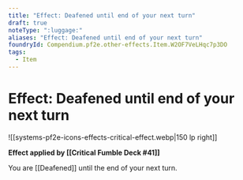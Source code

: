 ```yaml
---
title: "Effect: Deafened until end of your next turn"
draft: true
noteType: ":luggage:"
aliases: "Effect: Deafened until end of your next turn"
foundryId: Compendium.pf2e.other-effects.Item.W2OF7VeLHqc7p3DO
tags:
  - Item
---
```


# Effect: Deafened until end of your next turn
![[systems-pf2e-icons-effects-critical-effect.webp|150 lp right]]

**Effect applied by [[Critical Fumble Deck #41]]**

You are [[Deafened]] until the end of your next turn.
